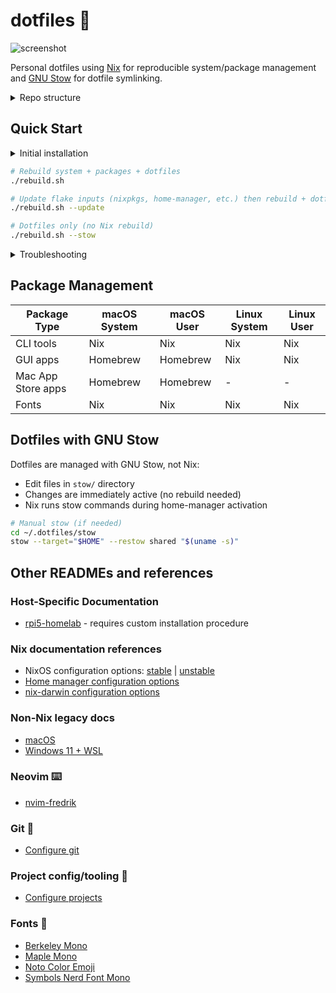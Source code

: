 # dotfiles 🍩

![screenshot](https://github.com/user-attachments/assets/ef833ca0-3d39-4a7c-94af-0f76afb96e6b)

Personal dotfiles using [Nix](https://nixos.org) for reproducible system/package
management and [GNU Stow](https://www.gnu.org/software/stow/) for dotfile
symlinking.

<details>
<summary>Repo structure</summary>

```txt
├── nix/             # Nix configurations
│   ├── hosts/       # Host-specific configurations
│   │   └── $host/   # Individual host directory
│   │       ├── configuration.nix    # System settings
│   │       ├── hardware.nix         # Hardware config (optional, for NixOS)
│   │       └── users/
│   │           └── $username.nix    # User config
│   ├── lib/         # Helper functions
│   │   ├── default.nix    # Library entry point
│   │   └── helpers.nix    # mkDarwin, mkRpiNixos functions
│   └── shared/      # Shared configurations
│       ├── users/
│       │   └── default.nix        # Multi-user system
│       ├── system/
│       │   ├── common.nix         # Cross-platform system packages
│       │   ├── darwin.nix         # macOS system config + Homebrew
│       │   └── linux.nix          # Linux system config
│       └── home/
│           ├── common.nix         # Cross-platform user packages
│           ├── darwin.nix         # macOS user config
│           └── linux.nix          # Linux user config
├── nvim-fredrik/    # Neovim configuration
│   ├── after/       # Filetype plugins and queries
│   ├── lua/fredrik/ # Main Neovim config modules
│   └── snippets/    # Code snippets
├── shell/           # Shell configuration
│   ├── bin/         # Custom shell scripts
│   ├── aliases.sh   # Shell aliases
│   ├── exports.sh   # Environment variables
│   └── sourcing.sh  # Shell sourcing logic
├── stow/            # GNU Stow dotfiles
│   ├── shared/      # Cross-platform dotfiles
│   ├── Darwin/      # macOS-specific dotfiles
│   └── Linux/       # Linux-specific dotfiles
└── extras/          # One-off platform-specific extras and legacy configs
```

</details>

## Quick Start

<details>
<summary>Initial installation</summary>

> [!IMPORTANT]
>
> Make sure your terminal has full disk access on macOS before installing.

```sh
# Clone repo
git clone https://github.com/fredrikaverpil/dotfiles.git ~/.dotfiles
cd ~/.dotfiles

# Install Nix (Determinate Systems installer - enables flakes by default, better uninstall,
# survives macOS updates, consistent installation across Linux/macOS)
# Choose "Determinate Nix" when prompted (performance optimized, better error messages)
# Learn more: https://determinate.systems/nix
# IMPORTANT: choose "no" during install, so to install upstream Nix.
curl --proto '=https' --tlsv1.2 -sSf -L https://install.determinate.systems/nix | sh -s -- install

# Set hostname to match a configuration in nix/hosts/
# macOS: sudo scutil --set HostName <hostname>
# Linux: sudo hostnamectl set-hostname <hostname>

# Apply configuration
# Linux (NixOS):
sudo nixos-rebuild switch --flake ~/.dotfiles#$(hostname)

# macOS (first time only):
sudo nix --extra-experimental-features "nix-command flakes" run nix-darwin -- switch --flake ~/.dotfiles#$(hostname)

# After first-time setup, use the rebuild script:
./rebuild.sh
```

</details>

```sh
# Rebuild system + packages + dotfiles
./rebuild.sh

# Update flake inputs (nixpkgs, home-manager, etc.) then rebuild + dotfiles
./rebuild.sh --update

# Dotfiles only (no Nix rebuild)
./rebuild.sh --stow
```

<details>
<summary>Troubleshooting</summary>

### macOS Permissions

If you get errors about `com.apple.universalaccess` or system settings during
nix-darwin activation:

1. **Grant Full Disk Access to your terminal:**
   - Open System Settings > Privacy & Security > Full Disk Access
   - Click + and add your terminal app (e.g.,
     `/Applications/Utilities/Terminal.app`)
   - Enable the checkbox for your terminal

### SSL Certificate Issues (when choosing upstream Nix)

If you get SSL certificate errors after switching from Determinate to upstream
Nix:

```sh
# Fix broken certificate symlink
sudo rm /etc/ssl/certs/ca-certificates.crt
sudo ln -s /etc/ssl/cert.pem /etc/ssl/certs/ca-certificates.crt

# Clean up leftover Determinate configuration
sudo cp /etc/nix/nix.conf /etc/nix/nix.conf.backup
sudo tee /etc/nix/nix.conf << 'EOF'
extra-experimental-features = nix-command flakes
max-jobs = auto
ssl-cert-file = /etc/ssl/cert.pem
EOF
```

### General Troubleshooting

```sh
# Check configuration
nix flake check ~/.dotfiles

# Verbose rebuild
sudo nixos-rebuild switch --flake ~/.dotfiles --show-trace  # Linux
darwin-rebuild switch --flake ~/.dotfiles --show-trace      # macOS

# Clean cache
nix-collect-garbage -d

# Rollback
sudo nixos-rebuild --rollback  # Linux
darwin-rebuild --rollback      # macOS
```

</details>

## Package Management

| Package Type       | macOS System | macOS User | Linux System | Linux User |
| ------------------ | ------------ | ---------- | ------------ | ---------- |
| CLI tools          | Nix          | Nix        | Nix          | Nix        |
| GUI apps           | Homebrew     | Homebrew   | Nix          | Nix        |
| Mac App Store apps | Homebrew     | Homebrew   | -            | -          |
| Fonts              | Nix          | Nix        | Nix          | Nix        |

## Dotfiles with GNU Stow

Dotfiles are managed with GNU Stow, not Nix:

- Edit files in `stow/` directory
- Changes are immediately active (no rebuild needed)
- Nix runs stow commands during home-manager activation

```bash
# Manual stow (if needed)
cd ~/.dotfiles/stow
stow --target="$HOME" --restow shared "$(uname -s)"
```

## Other READMEs and references

### Host-Specific Documentation

- [rpi5-homelab](nix/hosts/rpi5-homelab/README.md) - requires custom
  installation procedure

### Nix documentation references

- NixOS configuration options:
  [stable](https://nixos.org/manual/nixos/stable/options) |
  [unstable](https://nixos.org/manual/nixos/unstable/options)
- [Home manager configuration options](https://nix-community.github.io/home-manager/options.xhtml)
- [nix-darwin configuration options](https://nix-darwin.github.io/nix-darwin/manual/index.html)

### Non-Nix legacy docs

- [macOS](extras/darwin/README.md)
- [Windows 11 + WSL](extras/windows/README.md)

### Neovim ⌨️

- [nvim-fredrik](nvim-fredrik/README.md)

### Git 🐙

- [Configure git](extras/README_GIT.md)

### Project config/tooling 🧢

- [Configure projects](extras/README_PROJECT.md)

### Fonts 💯

- [Berkeley Mono](https://berkeleygraphics.com/typefaces/berkeley-mono)
- [Maple Mono](https://github.com/subframe7536/maple-font)
- [Noto Color Emoji](https://fonts.google.com/noto/specimen/Noto+Color+Emoji)
- [Symbols Nerd Font Mono](https://github.com/ryanoasis/nerd-fonts)
